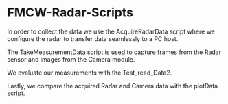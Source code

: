 # FMCW-Radar-Scripts

In order to collect the data we use the AcquireRadarData script where we configure the radar to transfer data seamlessly to a PC host.

The TakeMeasurementData script is used to capture frames from the Radar sensor and images from the Camera module.

We evaluate our measurements with the Test_read_Data2. 

Lastly, we compare the acquired Radar and Camera data with the plotData script.

